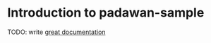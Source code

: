 # Introduction to padawan-sample

TODO: write [great documentation](http://jacobian.org/writing/what-to-write/)
